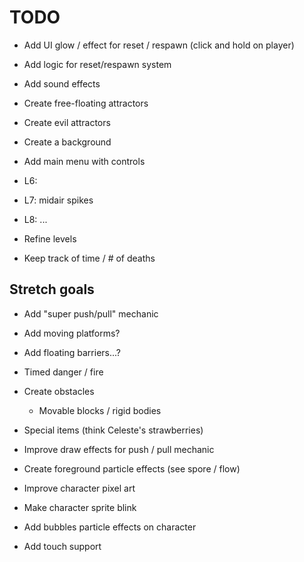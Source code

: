 # TODO

- Add UI glow / effect for reset / respawn (click and hold on player)
- Add logic for reset/respawn system

- Add sound effects
- Create free-floating attractors
- Create evil attractors
- Create a background

- Add main menu with controls

- L6: 
- L7: midair spikes
- L8: ...

- Refine levels
- Keep track of time / # of deaths

## Stretch goals

- Add "super push/pull" mechanic
- Add moving platforms?
- Add floating barriers...?
- Timed danger / fire
- Create obstacles
  - Movable blocks / rigid bodies
- Special items (think Celeste's strawberries)

- Improve draw effects for push / pull mechanic
- Create foreground particle effects (see spore / flow)
- Improve character pixel art
- Make character sprite blink
- Add bubbles particle effects on character

- Add touch support
